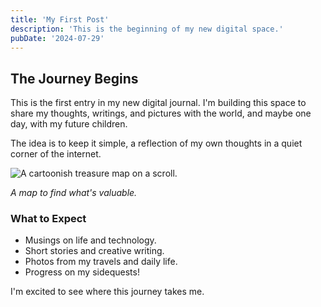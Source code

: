 ```yaml
---
title: 'My First Post'
description: 'This is the beginning of my new digital space.'
pubDate: '2024-07-29'
---
```


## The Journey Begins

This is the first entry in my new digital journal. I'm building this space to share my thoughts, writings, and pictures with the world, and maybe one day, with my future children.

The idea is to keep it simple, a reflection of my own thoughts in a quiet corner of the internet.

![A cartoonish treasure map on a scroll.](/images/treasure-map.png)

*A map to find what's valuable.*

### What to Expect

- Musings on life and technology.
- Short stories and creative writing.
- Photos from my travels and daily life.
- Progress on my sidequests!

I'm excited to see where this journey takes me.
